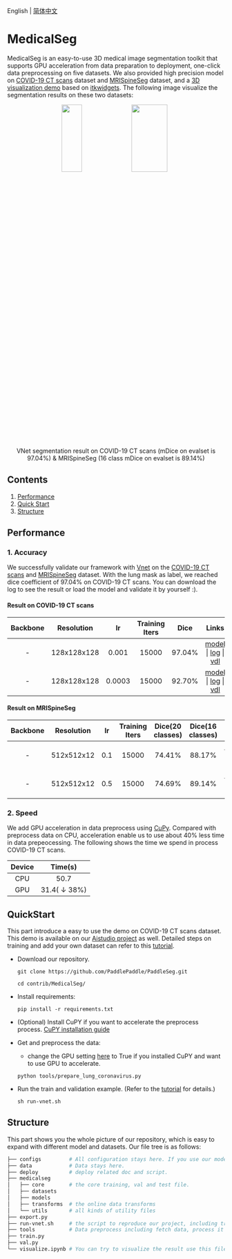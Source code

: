 English | [简体中文](README_CN.md)

# MedicalSeg
MedicalSeg is an easy-to-use 3D medical image segmentation toolkit that supports GPU acceleration from data preparation to deployment, one-click data preprocessing on five datasets. We also provided high precision model on [COVID-19 CT scans](https://www.kaggle.com/andrewmvd/covid19-ct-scans) dataset and [MRISpineSeg](https://aistudio.baidu.com/aistudio/datasetdetail/81211) dataset, and a [3D visualization demo]((visualize.ipynb) ) based on [itkwidgets](https://github.com/InsightSoftwareConsortium/itkwidgets). The following image visualize the segmentation results on these two datasets:

<p align="center">
<img src="https://github.com/shiyutang/files/raw/main/ezgif.com-gif-maker%20(1).gif" width="30.6%" height="20%"><img src="https://github.com/shiyutang/files/raw/main/ezgif.com-gif-maker.gif" width="40.6%" height="20%">
<p align="center">
    VNet segmentation result on COVID-19 CT scans (mDice on evalset is 97.04%) & MRISpineSeg (16 class mDice on evalset is 89.14%)
</p>
</p>





## Contents
1. [Performance](##Performance)
2. [Quick Start](##QuickStart)
3. [Structure](#Structure)

## Performance

###  1. Accuracy

We successfully validate our framework with [Vnet](https://arxiv.org/abs/1606.04797) on the [COVID-19 CT scans](https://www.kaggle.com/andrewmvd/covid19-ct-scans) and [MRISpineSeg](https://www.spinesegmentation-challenge.com/) dataset. With the lung mask as label, we reached dice coefficient of 97.04% on COVID-19 CT scans. You can download the log to see the result or load the model and validate it by yourself :).

#### **Result on COVID-19 CT scans**

| Backbone | Resolution | lr | Training Iters | Dice | Links |
|:-:|:-:|:-:|:-:|:-:|:-:|
|-|128x128x128|0.001|15000|97.04%|[model](https://bj.bcebos.com/paddleseg/paddleseg3d/lung_coronavirus/vnet_lung_coronavirus_128_128_128_15k_1e-3/model.pdparams) \| [log](https://bj.bcebos.com/paddleseg/paddleseg3d/lung_coronavirus/vnet_lung_coronavirus_128_128_128_15k_1e-3/train.log) \| [vdl](https://paddlepaddle.org.cn/paddle/visualdl/service/app?id=9db5c1e11ebc82f9a470f01a9114bd3c)|
|-|128x128x128|0.0003|15000|92.70%|[model](https://bj.bcebos.com/paddleseg/paddleseg3d/lung_coronavirus/vnet_lung_coronavirus_128_128_128_15k_3e-4/model.pdparams) \| [log](https://bj.bcebos.com/paddleseg/paddleseg3d/lung_coronavirus/vnet_lung_coronavirus_128_128_128_15k_3e-4/train.log) \| [vdl](https://www.paddlepaddle.org.cn/paddle/visualdl/service/app/scalar?id=0fb90ee5a6ea8821c0d61a6857ba4614)|

#### **Result on MRISpineSeg**

| Backbone | Resolution | lr | Training Iters | Dice(20 classes) | Dice(16 classes) | Links |
|:-:|:-:|:-:|:-:|:-:|:-:|:-:|
|-|512x512x12|0.1|15000|74.41%| 88.17% |[model](https://bj.bcebos.com/paddleseg/paddleseg3d/mri_spine_seg/vnet_mri_spine_seg_512_512_12_15k_1e-1/model.pdparams) \| [log](https://bj.bcebos.com/paddleseg/paddleseg3d/mri_spine_seg/vnet_mri_spine_seg_512_512_12_15k_1e-1/train.log) \| [vdl](https://www.paddlepaddle.org.cn/paddle/visualdl/service/app/scalar?id=36504064c740e28506f991815bd21cc7)|
|-|512x512x12|0.5|15000|74.69%| 89.14% |[model](https://bj.bcebos.com/paddleseg/paddleseg3d/mri_spine_seg/vnet_mri_spine_seg_512_512_12_15k_5e-1/model.pdparams) \| [log](https://bj.bcebos.com/paddleseg/paddleseg3d/mri_spine_seg/vnet_mri_spine_seg_512_512_12_15k_5e-1/train.log) \| [vdl](https://www.paddlepaddle.org.cn/paddle/visualdl/service/app/index?id=08b0f9f62ebb255cdfc93fd6bd8f2c06)|


### 2. Speed
We add GPU acceleration in data preprocess using [CuPy](https://docs.cupy.dev/en/stable/index.html). Compared with preprocess data on CPU, acceleration enable us to use about 40% less time in data prepeocessing. The following shows the time we spend in process COVID-19 CT scans.

<center>

| Device | Time(s) |
|:-:|:-:|
|CPU|50.7|
|GPU|31.4( &#8595; 38%)|

</center>


## QuickStart
This part introduce a easy to use the demo on COVID-19 CT scans dataset. This demo is available on our [Aistudio project](https://aistudio.baidu.com/aistudio/projectdetail/3519594) as well. Detailed steps on training and add your own dataset can refer to this [tutorial](documentation/tutorial.md).
- Download our repository.
    ```
    git clone https://github.com/PaddlePaddle/PaddleSeg.git

    cd contrib/MedicalSeg/
    ```
- Install requirements:
    ```
    pip install -r requirements.txt
    ```
- (Optional) Install CuPY if you want to accelerate the preprocess process. [CuPY installation guide](https://docs.cupy.dev/en/latest/install.html)

- Get and preprocess the data:
    - change the GPU setting [here](tools/preprocess_globals.yml) to True if you installed CuPY and want to use GPU to accelerate.
    ```
    python tools/prepare_lung_coronavirus.py
    ```

- Run the train and validation example. (Refer to the [tutorial](documentation/tutorial.md) for details.)
   ```
   sh run-vnet.sh
   ```

## Structure
This part shows you the whole picture of our repository, which is easy to expand with different model and datasets. Our file tree is as follows:

```bash
├── configs         # All configuration stays here. If you use our model, you only need to change this and run-vnet.sh.
├── data            # Data stays here.
├── deploy          # deploy related doc and script.
├── medicalseg  
│   ├── core        # the core training, val and test file.
│   ├── datasets  
│   ├── models  
│   ├── transforms  # the online data transforms
│   └── utils       # all kinds of utility files
├── export.py
├── run-vnet.sh     # the script to reproduce our project, including training, validate, infer and deploy
├── tools           # Data preprocess including fetch data, process it and split into training and validation set
├── train.py
├── val.py
└── visualize.ipynb # You can try to visualize the result use this file.
```



